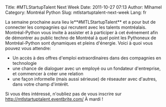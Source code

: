 Title: #MTLStartupTalent Next Week
Date: 2011-10-27 07:13
Author: Mlhamel
Category: Montréal Python
Slug: mtlstartuptalent-next-week
Lang: fr

La semaine prochaine aura lieu le**\#MTLStartupTalent** et a pour but de
connecter les compagnies qui recrutent avec les talents montréalais.
Montréal-Python vous invite à assister et à participer à cet événement
afin de démontrer au public techno de Montréal à quel point les
Pythoneux de Montréal-Python sont dynamiques et pleins d'énergie. Voici
à quoi vous pouvez vous attendre:

-   Un accès à des offres d'emploi extraordinaires dans des compagnies
    en technologie
-   une chance de dialoguer avec un employé ou un fondateur
    d'entreprise, et commencer à créer une relation
-   une façon informelle (mais aussi sérieuse) de réseauter avec
    d'autres, dans votre champ d'intérêt.

Si vous êtes intéressé, n'oubliez pas de vous inscrire sur
http://mtlstartuptalent.eventbrite.com/ À mardi !

